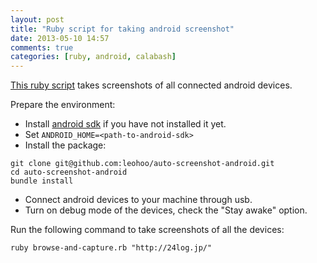 ```yaml
---
layout: post
title: "Ruby script for taking android screenshot"
date: 2013-05-10 14:57
comments: true
categories: [ruby, android, calabash]
---
```

[This ruby script](https://github.com/leohoo/auto-screenshot-android) takes screenshots of all connected android devices.

Prepare the environment:

- Install [android sdk](http://developer.android.com/sdk/index.html) if you have not installed it yet.
- Set ```ANDROID_HOME=<path-to-android-sdk>```
- Install the package:

```
git clone git@github.com:leohoo/auto-screenshot-android.git
cd auto-screenshot-android
bundle install
```

- Connect android devices to your machine through usb.
- Turn on debug mode of the devices, check the "Stay awake" option.

Run the following command to take screenshots of all the devices:

```
ruby browse-and-capture.rb "http://24log.jp/"
```
